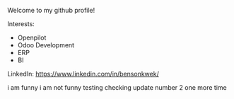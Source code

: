 Welcome to my github profile!

Interests:
- Openpilot
- Odoo Development
- ERP
- BI

LinkedIn: https://www.linkedin.com/in/bensonkwek/

i am funny
i am not funny
testing
checking
update number 2
one more time
